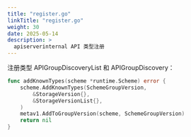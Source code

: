 ```yaml
---
title: "register.go"
linkTitle: "register.go"
weight: 30
date: 2025-05-14
description: >
  apiserverinternal API 类型注册
---
```


注册类型 APIGroupDiscoveryList 和 APIGroupDiscovery：

```go
func addKnownTypes(scheme *runtime.Scheme) error {
	scheme.AddKnownTypes(SchemeGroupVersion,
		&StorageVersion{},
		&StorageVersionList{},
	)
	metav1.AddToGroupVersion(scheme, SchemeGroupVersion)
	return nil
}
```